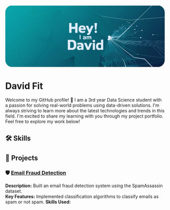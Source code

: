 
![GitHub Banner](https://github.com/davidfit21/davidfit21/blob/main/GitHub%20Header%20(1).jpeg)

# David Fit
Welcome to my GitHub profile! 👋 
I am a 3rd year Data Science student with a passion for solving real-world problems using data-driven solutions. I'm always striving to learn more about the latest technologies and trends in this field. I'm excited to share my learning with you through my project portfolio. Feel free to explore my work below!

## 🛠️ Skills

## 📂 Projects

### 🛡️ [Email Fraud Detection](https://github.com/your-email-fraud-detection-link)
**Description:** Built an email fraud detection system using the SpamAssassin dataset.  
**Key Features:** Implemented classification algorithms to classify emails as spam or not spam.
**Skills Used:** 

